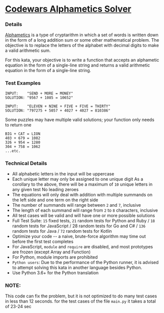 # [Codewars Alphametics Solver](https://www.codewars.com/kata/5b5fe164b88263ad3d00250b)

### Details
[Alphametics](https://en.wikipedia.org/wiki/Verbal_arithmetic) is a type of cryptarithm in which a set of words is written down in the form of a long addition sum or some other mathematical problem. The objective is to replace the letters of the alphabet with decimal digits to make a valid arithmetic sum.

For this kata, your objective is to write a function that accepts an alphametic equation in the form of a single-line string and returns a valid arithmetic equation in the form of a single-line string.

### Test Examples
```
INPUT:    "SEND + MORE = MONEY"
SOLUTION: "9567 + 1085 = 10652"

INPUT:    "ELEVEN + NINE + FIVE + FIVE = THIRTY"
SOLUTION: "797275 + 5057 + 4027 + 4027 = 810386"
```

Some puzzles may have multiple valid solutions; your function only needs to return one

```
BIG + CAT = LION
403 + 679 = 1082
326 + 954 = 1280
304 + 758 = 1062
...etc.
```
### Technical Details
- All alphabetic letters in the input will be uppercase
- Each unique letter may only be assigned to one unique digit
As a corollary to the above, there will be a maximum of `10` unique letters in any given test
No leading zeroes
- The equations will only deal with addition with multiple summands on the left side and one term on the right side
- The number of summands will range between `2` and `7`, inclusive
- The length of each summand will range from `2` to `8` characters, inclusive
- All test cases will be valid and will have one or more possible solutions
- Full Test Suite: `15` fixed tests, `21` random tests for Python and Ruby / `18` random tests for JavaScript / 28 random tests for Go and C# / `136` random tests for Java / `72` random tests for Kotlin
- Optimize your code -- a naive, brute-force algorithm may time out before the first test completes
- For JavaScript, `module` and  `require` are disabled, and most prototypes are frozen (except Array and Function)
- For Python, module imports are prohibited
- `Python users`: Due to the performance of the Python runner, it is advised to attempt solving this kata in another language besides Python.
- Use Python 3.6+ for the Python translation

### NOTE:
This code can fix the problem, but it is not optimized to do many test cases in less than 12 seconds. for the test cases of the file `main.py` it takes a total of 23-24 sec